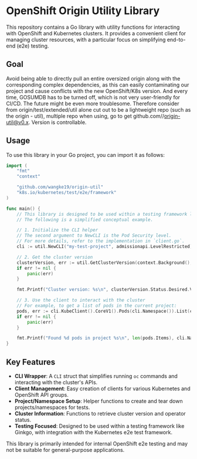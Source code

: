 # OpenShift Origin Utility Library

This repository contains a Go library with utility functions for interacting with OpenShift and Kubernetes clusters. It provides a convenient client for managing cluster resources, with a particular focus on simplifying end-to-end (e2e) testing.

## Goal
Avoid being able to directly pull an entire oversized origin along with the corresponding complex dependencies, as this can easily contaminating our project and cause conflicts with the new OpenShift/K8s version. And every time, GOSUMDB has to be turned off, which is not very user-friendly for CI/CD. The future might be even more troublesome. Therefore consider from origin/test/extended/util alone cut out to be a lightweight repo (such as the origin - util), multiple repo when using, go to get github.com/<your-org>/origin-util@v0.x. Version is controllable.

## Usage

To use this library in your Go project, you can import it as follows:

```go
import (
    "fmt"
    "context"

    "github.com/wangke19/origin-util"
    "k8s.io/kubernetes/test/e2e/framework"
)

func main() {
    // This library is designed to be used within a testing framework like Ginkgo.
    // The following is a simplified conceptual example.

    // 1. Initialize the CLI helper
    // The second argument to NewCLI is the Pod Security level.
    // For more details, refer to the implementation in `client.go`.
    cli := util.NewCLI("my-test-project", admissionapi.LevelRestricted)

    // 2. Get the cluster version
    clusterVersion, err := util.GetClusterVersion(context.Background(), cli.AdminConfig())
    if err != nil {
        panic(err)
    }

    fmt.Printf("Cluster version: %s\n", clusterVersion.Status.Desired.Version)

    // 3. Use the client to interact with the cluster
    // For example, to get a list of pods in the current project:
    pods, err := cli.KubeClient().CoreV1().Pods(cli.Namespace()).List(context.Background(), metav1.ListOptions{})
    if err != nil {
        panic(err)
    }

    fmt.Printf("Found %d pods in project %s\n", len(pods.Items), cli.Namespace())
}
```

## Key Features

*   **CLI Wrapper**: A `CLI` struct that simplifies running `oc` commands and interacting with the cluster's APIs.
*   **Client Management**: Easy creation of clients for various Kubernetes and OpenShift API groups.
*   **Project/Namespace Setup**: Helper functions to create and tear down projects/namespaces for tests.
*   **Cluster Information**: Functions to retrieve cluster version and operator status.
*   **Testing Focused**: Designed to be used within a testing framework like Ginkgo, with integration with the Kubernetes e2e test framework.

This library is primarily intended for internal OpenShift e2e testing and may not be suitable for general-purpose applications.
